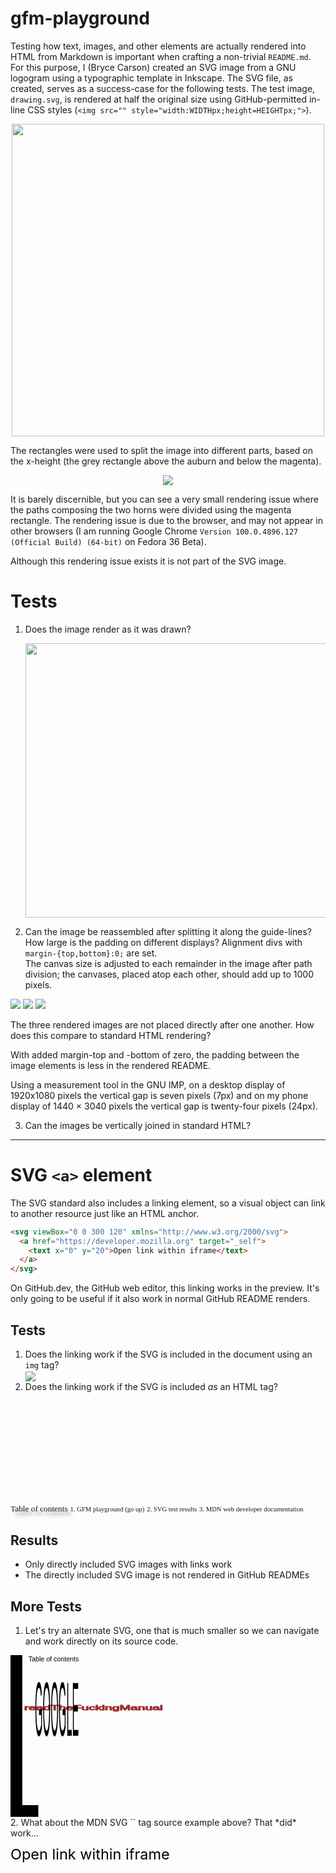 # gfm-playground

Testing how text, images, and other elements are actually rendered into HTML from Markdown is important when crafting a non-trivial `README.md`. For this purpose, I (Bryce Carson) created an SVG image from a GNU logogram using a typographic template in Inkscape. The SVG file, as created, serves as a success-case for the following tests. The test image, `drawing.svg`, is rendered at half the original size using GitHub-permitted in-line CSS styles (`<img src="" style="width:WIDTHpx;height=HEIGHTpx;">`).

<div align="center"><img src="drawing.svg" style="width:500px;height:500px;"></div>

The rectangles were used to split the image into different parts, based on the x-height (the grey rectangle above the auburn and below the magenta).

<div align="center"><img src="drawing-layered.svg"></div>

It is barely discernible, but you can see a very small rendering issue where the paths composing the two horns were divided using the magenta rectangle. The rendering issue is due to the browser, and may not appear in other browsers (I am running Google Chrome `Version 100.0.4896.127 (Official Build) (64-bit)` on Fedora 36 Beta).

Although this rendering issue exists it is not part of the SVG image.

# Tests
1. Does the image render as it was drawn?<br><div align="center"><img src="drawing-screenshot.png" style="width:569px;height:439px;"></div>

2. Can the image be reassembled after splitting it along the guide-lines? How large is the padding on different displays? Alignment divs with `margin-{top,bottom}:0;` are set.<br>The canvas size is adjusted to each remainder in the image after path division; the canvases, placed atop each other, should add up to 1000 pixels.

<div style="margin-top:0;margin-bottom:0;">
<img src="drawing-part-one.png">
<img src="drawing-part-two.png">
<img src="drawing-part-three.png" style="hover:">
</div>

The three rendered images are not placed directly after one another. How does this compare to standard HTML rendering?

With added margin-top and -bottom of zero, the padding between the image elements is less in the rendered README.

Using a measurement tool in the GNU IMP, on a desktop display of 1920x1080 pixels the vertical gap is seven pixels (7px) and on my phone display of 1440 × 3040 pixels the vertical gap is twenty-four pixels (24px).

3. Can the images be vertically joined in standard HTML?<br>

---

# SVG `<a>` element

The SVG standard also includes a linking element, so a visual object can link to another resource just like an HTML anchor.

```html
<svg viewBox="0 0 300 120" xmlns="http://www.w3.org/2000/svg">
  <a href="https://developer.mozilla.org" target="_self">
    <text x="0" y="20">Open link within iframe</text>
  </a>
</svg>
```

On GitHub.dev, the GitHub web editor, this linking works in the preview. It's only going to be useful if it also work in normal GitHub README renders.

## Tests
1. Does the linking work if the SVG is included in the document using an `img` tag?<br><img src="table-of-contents.svg" align="center">
2. Does the linking work if the SVG is included *as* an HTML tag?<br>
<svg
   width="95.023087mm"
   height="42.196743mm"
   viewBox="0 0 95.023087 42.196743"
   version="1.1"
   id="svg77829"
   xmlns:xlink="http://www.w3.org/1999/xlink"
   xmlns="http://www.w3.org/2000/svg"
   xmlns:svg="http://www.w3.org/2000/svg">
  <defs
     id="defs77826">
    <linearGradient
       id="ej"
       x1="4.2526999"
       x2="81.904999"
       y1="6002.2998"
       y2="6002.2998"
       gradientTransform="matrix(0.96099311,0,0,0.07017544,63.410106,-264.56926)"
       gradientUnits="userSpaceOnUse">
      <stop
         stop-color="#0082ab"
         offset="0"
         id="stop1645" />
      <stop
         stop-color="#0082ab"
         stop-opacity=".5"
         offset=".35"
         id="stop1647" />
      <stop
         stop-color="#0082ab"
         stop-opacity=".22"
         offset=".63"
         id="stop1649" />
      <stop
         stop-color="#0082ab"
         stop-opacity="0"
         offset="1"
         id="stop1651" />
    </linearGradient>
    <linearGradient
       id="ek"
       x1="4.2526999"
       x2="81.904999"
       y1="5885.7998"
       y2="5885.7998"
       gradientTransform="matrix(0.96099311,0,0,0.07017544,63.410106,-264.56926)"
       gradientUnits="userSpaceOnUse">
      <stop
         stop-color="#0082ab"
         stop-opacity="0"
         offset="0"
         id="stop1640" />
      <stop
         offset="1"
         id="stop1642" />
    </linearGradient>
    <linearGradient
       id="el"
       x1="4.2526999"
       x2="81.904999"
       y1="5808.1001"
       y2="5808.1001"
       gradientTransform="matrix(0.96099311,0,0,0.07017544,63.410106,-264.56926)"
       gradientUnits="userSpaceOnUse">
      <stop
         stop-color="#ff2ee1"
         stop-opacity=".52923"
         offset="0"
         id="stop1635" />
      <stop
         stop-opacity="0"
         offset="1"
         id="stop1637" />
    </linearGradient>
    <linearGradient
       id="em"
       x1="4.2526999"
       x2="81.904999"
       y1="5730.5"
       y2="5730.5"
       gradientTransform="matrix(3.6321,0,0,0.26523,-7.1906,-1511.4)"
       gradientUnits="userSpaceOnUse">
      <stop
         stop-color="#7d4ad2"
         stop-opacity=".5323"
         offset="0"
         id="stop1630" />
      <stop
         stop-color="#fff"
         stop-opacity="0"
         offset="1"
         id="stop1632" />
    </linearGradient>
    <rect
       x="28.256001"
       y="1517.8365"
       width="282.04001"
       height="20.5954"
       id="rect41610" />
    <rect
       x="28.256001"
       y="1538.432"
       width="282.04001"
       height="20.594999"
       id="rect56526" />
    <rect
       x="28.256001"
       y="1559.027"
       width="282.04001"
       height="20.596001"
       id="rect64734" />
    <rect
       x="28.256001"
       y="1579.623"
       width="282.04001"
       height="20.595001"
       id="rect71926" />
    <filter
       style="color-interpolation-filters:sRGB"
       id="filter80552"
       x="-0.096484888"
       y="-0.33032458"
       width="1.2733738"
       height="1.9359196">
      <feFlood
         flood-opacity="0.498039"
         flood-color="rgb(0,0,0)"
         result="flood"
         id="feFlood80542" />
      <feComposite
         in="flood"
         in2="SourceGraphic"
         operator="in"
         result="composite1"
         id="feComposite80544" />
      <feGaussianBlur
         in="composite1"
         stdDeviation="3"
         result="blur"
         id="feGaussianBlur80546" />
      <feOffset
         dx="6"
         dy="6"
         result="offset"
         id="feOffset80548" />
      <feComposite
         in="SourceGraphic"
         in2="offset"
         operator="over"
         result="composite2"
         id="feComposite80550" />
    </filter>
  </defs>
  <g
     id="layer1"
     transform="translate(-60.297017,-130.35417)">
    <rect
       x="65.377319"
       y="135.3866"
       width="79.245354"
       height="26.226822"
       fill="none"
       stroke="#000000"
       stroke-width="0.129408"
       id="rect1656" />
    <rect
       style="fill:#ffffff;stroke:none;stroke-width:0.1;stroke-miterlimit:4;stroke-dasharray:none;filter:url(#filter80552)"
       id="rect78144"
       width="74.623085"
       height="21.796743"
       x="67.497017"
       y="137.55417" />
    <a
       id="a80788">
      <g
         id="g78039">
        <a
           id="a2831"
           transform="matrix(0.26458333,0,0,0.26458333,60.020952,-264.0401)">
          <rect
             transform="translate(20,1509.4)"
             x="8.2559996"
             y="8.4365997"
             width="282.04001"
             height="20.594999"
             fill="url(#em)"
             fill-opacity="0.75"
             fill-rule="evenodd"
             id="rect1664"
             style="fill:url(#em)" />
        </a>
        <text
           xml:space="preserve"
           id="text41608"
           style="font-style:normal;font-variant:normal;font-weight:normal;font-stretch:normal;font-size:13.3333px;line-height:1.25;font-family:'agave Nerd Font Mono';-inkscape-font-specification:'agave Nerd Font Mono';text-align:start;white-space:pre;shape-inside:url(#rect41610)"
           x="-7.9115853e-07"
           y="0"
           transform="matrix(0.26458333,0,0,0.26458333,60.550119,-263.30664)"><tspan
             x="28.255859"
             y="1529.5026"
             id="tspan101584">Table of contents</tspan></text>
      </g>
    </a>
    <a
       id="a101409"
       xlink:href="gfm-playground">
      <g
         id="g101407">
        <rect
           x="67.497017"
           y="143.00336"
           width="74.623085"
           height="5.4490933"
           fill="url(#el)"
           fill-opacity="0.75"
           fill-rule="evenodd"
           id="rect1662"
           style="fill:url(#el);stroke-width:0.264583" />
        <text
           xml:space="preserve"
           id="text56524"
           style="font-style:normal;font-variant:normal;font-weight:normal;font-stretch:normal;font-size:10.6667px;line-height:1.25;font-family:'agave Nerd Font Mono';-inkscape-font-specification:'agave Nerd Font Mono';white-space:pre;shape-inside:url(#rect56526)"
           transform="matrix(0.26458333,0,0,0.26458333,60.550119,-262.85542)"><tspan
             x="28.255859"
             y="1547.765"
             id="tspan101586">1. GFM playground (go up)</tspan></text>
      </g>
    </a>
    <a
       id="a92237"
       xlink:href="results">
      <g
         id="g92224">
        <rect
           x="67.497017"
           y="148.45245"
           width="74.623085"
           height="5.4490933"
           fill="url(#ek)"
           fill-opacity="0.75"
           fill-rule="evenodd"
           id="rect1660"
           style="fill:url(#ek);stroke-width:0.264583" />
        <text
           xml:space="preserve"
           id="text64732"
           style="font-style:normal;font-variant:normal;font-weight:normal;font-stretch:normal;font-size:10.6667px;line-height:1.25;font-family:'agave Nerd Font Mono';-inkscape-font-specification:'agave Nerd Font Mono';white-space:pre;shape-inside:url(#rect64734)"
           transform="matrix(0.26458333,0,0,0.26458333,60.550119,-262.83137)"><tspan
             x="28.255859"
             y="1568.3607"
             id="tspan101588">2. SVG test results</tspan></text>
      </g>
    </a>
    <a
       id="a92243"
       xlink:href="https://developer.mozilla.org/en-US/">
      <g
         id="g92219">
        <rect
           x="67.497017"
           y="153.90181"
           width="74.623085"
           height="5.4490933"
           fill="url(#ej)"
           fill-opacity="0.75"
           fill-rule="evenodd"
           id="rect1658"
           style="fill:url(#ej);stroke-width:0.264583" />
        <text
           xml:space="preserve"
           id="text71924"
           style="font-style:normal;font-variant:normal;font-weight:normal;font-stretch:normal;font-size:10.6667px;line-height:1.25;font-family:'agave Nerd Font Mono';-inkscape-font-specification:'agave Nerd Font Mono';white-space:pre;shape-inside:url(#rect71926)"
           transform="matrix(0.26458333,0,0,0.26458333,60.550119,-262.85553)"><tspan
             x="28.255859"
             y="1588.9564"
             id="tspan101590">3. MDN web developer documentation</tspan></text>
      </g>
    </a>
  </g>
</svg>

## Results
- Only directly included SVG images with links work
- The directly included SVG image is not rendered in GitHub READMEs

## More Tests
1. Let's try an alternate SVG, one that is much smaller so we can navigate and work directly on its source code.

<html>
<div>
<?xml version="1.0" encoding="UTF-8" standalone="no"?>
<svg
   width="67.273727mm"
   height="68.492371mm"
   viewBox="0 0 67.273727 68.492371"
   version="1.1"
   id="svg101595"
   inkscape:version="1.1.2 (0a00cf5339, 2022-02-04)"
   sodipodi:docname="alternate-table-of-contents.svg"
   xmlns:inkscape="http://www.inkscape.org/namespaces/inkscape"
   xmlns:sodipodi="http://sodipodi.sourceforge.net/DTD/sodipodi-0.dtd"
   xmlns:xlink="http://www.w3.org/1999/xlink"
   xmlns="http://www.w3.org/2000/svg"
   xmlns:svg="http://www.w3.org/2000/svg">
  <sodipodi:namedview
     id="namedview101597"
     pagecolor="#ffffff"
     bordercolor="#666666"
     borderopacity="1.0"
     inkscape:pageshadow="2"
     inkscape:pageopacity="0.0"
     inkscape:pagecheckerboard="0"
     inkscape:document-units="mm"
     showgrid="false"
     inkscape:zoom="2.980935"
     inkscape:cx="122.4448"
     inkscape:cy="124.12213"
     inkscape:window-width="1920"
     inkscape:window-height="1011"
     inkscape:window-x="0"
     inkscape:window-y="32"
     inkscape:window-maximized="1"
     inkscape:current-layer="layer1"
     fit-margin-top="0"
     fit-margin-left="0"
     fit-margin-right="0"
     fit-margin-bottom="0" />
  <defs
     id="defs101592" />
  <g
     inkscape:label="Layer 1"
     inkscape:groupmode="layer"
     id="layer1"
     transform="translate(-42.260917,-83.937757)">
    <path
       style="fill:none;stroke:#000000;stroke-width:5;stroke-linecap:butt;stroke-linejoin:miter;stroke-miterlimit:4;stroke-dasharray:none;stroke-opacity:1"
       d="m 44.760917,83.937757 v 65.992373 h 9.270195"
       id="path101689" />
    <text
       xml:space="preserve"
       style="font-size:2.82223px;line-height:1.25;font-family:sans-serif;stroke-width:0.264583"
       x="49.8573"
       y="86.517517"
       id="text104435"><tspan
         sodipodi:role="line"
         id="tspan104433"
         style="stroke-width:0.264583"
         x="49.8573"
         y="86.517517">Table of contents</tspan></text>
    <a
       id="a115293"
       xlink:href="http://www.readthefuckingmanual.com/">
      <text
         xml:space="preserve"
         style="font-size:3.97135px;line-height:1.25;font-family:sans-serif;fill:#483737;stroke:#a02c2c;stroke-width:0.372313"
         x="34.170681"
         y="150.8019"
         id="text108039"
         transform="scale(1.4071687,0.71064684)"><tspan
           sodipodi:role="line"
           id="tspan108037"
           style="fill:#483737;stroke:#a02c2c;stroke-width:0.372313"
           x="34.170681"
           y="150.8019">readTheFuckingManual</tspan></text>
    </a>
    <a
       id="a112343"
       xlink:href="https://www.google.com">
      <text
         xml:space="preserve"
         style="font-size:11.7635px;line-height:1.25;font-family:sans-serif;stroke-width:1.10282"
         x="143.8667"
         y="43.097137"
         id="text111313"
         transform="scale(0.36524766,2.7378683)"><tspan
           sodipodi:role="line"
           id="tspan111311"
           style="stroke-width:1.10282"
           x="143.8667"
           y="43.097137">GOOGLE</tspan></text>
    </a>
  </g>
</svg>
</div>
2. What about the MDN SVG `<a>` tag source example above? That *did* work...
<svg viewBox="0 0 300 120" xmlns="http://www.w3.org/2000/svg">
  <a href="https://developer.mozilla.org" target="_self">
    <text x="0" y="20">Open link within iframe</text>
  </a>
</svg>
</html>
